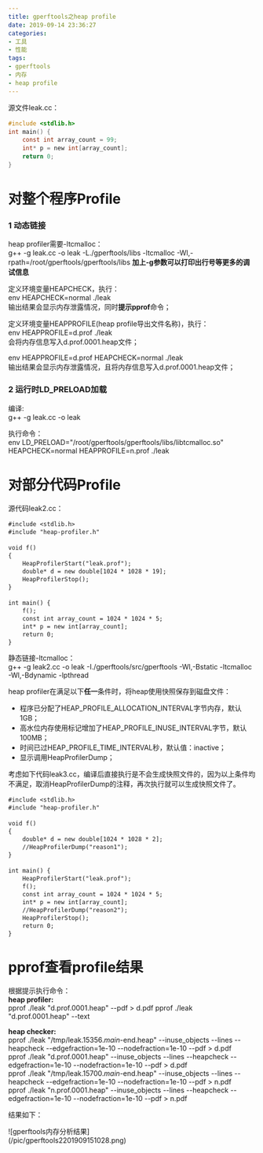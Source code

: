 ```yaml
---
title: gperftools之heap profile
date: 2019-09-14 23:36:27
categories:
- 工具
- 性能
tags:
- gperftools
- 内存
- heap profile
---
```


源文件leak.cc：  
```C
#include <stdlib.h>
int main() {
    const int array_count = 99; 
    int* p = new int[array_count];
    return 0;
}
```

# 对整个程序Profile
### 1 动态链接
heap profiler需要-ltcmalloc：  
g++ -g leak.cc -o leak -L./gperftools/libs -ltcmalloc -Wl,-rpath=/root/gperftools/gperftools/libs
**加上-g参数可以打印出行号等更多的调试信息**  

定义环境变量HEAPCHECK，执行：  
env HEAPCHECK=normal ./leak  
输出结果会显示内存泄露情况，同时**提示pprof**命令；  

定义环境变量HEAPPROFILE(heap profile导出文件名称)，执行：  
env HEAPPROFILE=d.prof ./leak  
会将内存信息写入d.prof.0001.heap文件；  

env HEAPPROFILE=d.prof HEAPCHECK=normal ./leak  
输出结果会显示内存泄露情况，且将内存信息写入d.prof.0001.heap文件；  

### 2 运行时LD_PRELOAD加载
编译:  
g++ -g leak.cc -o leak  

执行命令：  
env LD_PRELOAD="/root/gperftools/gperftools/libs/libtcmalloc.so" HEAPCHECK=normal HEAPPROFILE=n.prof ./leak  

# 对部分代码Profile
源代码leak2.cc：
```
#include <stdlib.h>
#include "heap-profiler.h"

void f() 
{
    HeapProfilerStart("leak.prof");
    double* d = new double[1024 * 1028 * 19];
    HeapProfilerStop();
}

int main() {
    f();
    const int array_count = 1024 * 1024 * 5;
    int* p = new int[array_count];
    return 0;
}
```
静态链接-ltcmalloc：  
g++ -g leak2.cc -o leak -I./gperftools/src/gperftools -Wl,-Bstatic -ltcmalloc -Wl,-Bdynamic -lpthread  

heap profiler在满足以下**任一**条件时，将heap使用快照保存到磁盘文件：  
* 程序已分配了HEAP_PROFILE_ALLOCATION_INTERVAL字节内存，默认1GB；  
* 高水位内存使用标记增加了HEAP_PROFILE_INUSE_INTERVAL字节，默认100MB；  
* 时间已过HEAP_PROFILE_TIME_INTERVAL秒，默认值：inactive；  
* 显示调用HeapProfilerDump；  

考虑如下代码leak3.cc，编译后直接执行是不会生成快照文件的，因为以上条件均不满足，取消HeapProfilerDump的注释，再次执行就可以生成快照文件了。  

```
#include <stdlib.h>
#include "heap-profiler.h"

void f() 
{
    double* d = new double[1024 * 1028 * 2];
    //HeapProfilerDump("reason1");
}

int main() {
    HeapProfilerStart("leak.prof");
    f();
    const int array_count = 1024 * 1024 * 5;
    int* p = new int[array_count];
    //HeapProfilerDump("reason2");
    HeapProfilerStop();
    return 0;
}
```

# pprof查看profile结果
根据提示执行命令：  
**heap profiler:**  
pprof ./leak "d.prof.0001.heap" --pdf > d.pdf 
pprof ./leak "d.prof.0001.heap" --text   

**heap checker:**  
pprof ./leak "/tmp/leak.15356._main_-end.heap"  --inuse_objects --lines --heapcheck  --edgefraction=1e-10 --nodefraction=1e-10 --pdf > d.pdf  
pprof ./leak "d.prof.0001.heap" --inuse_objects --lines --heapcheck  --edgefraction=1e-10 --nodefraction=1e-10 --pdf > d.pdf  
pprof ./leak "/tmp/leak.15700._main_-end.heap" --inuse_objects --lines --heapcheck  --edgefraction=1e-10 --nodefraction=1e-10 --pdf > n.pdf  
pprof ./leak "n.prof.0001.heap" --inuse_objects --lines --heapcheck  --edgefraction=1e-10 --nodefraction=1e-10 --pdf > n.pdf  

结果如下：  
  <div style="height: 80%; width: 80%">![gperftools内存分析结果](/pic/gperftools2201909151028.png)</div>  
